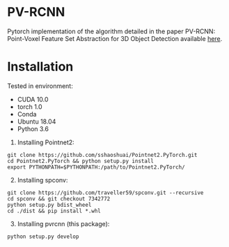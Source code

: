 # PV-RCNN

Pytorch implementation of the algorithm detailed in the
paper PV-RCNN: Point-Voxel Feature Set Abstraction for 3D Object Detection
available [here](https://arxiv.org/pdf/1912.13192).

# Installation
Tested in environment:
- CUDA 10.0
- torch 1.0
- Conda
- Ubuntu 18.04
- Python 3.6


1. Installing Pointnet2:
```
git clone https://github.com/sshaoshuai/Pointnet2.PyTorch.git
cd Pointnet2.PyTorch && python setup.py install
export PYTHONPATH=$PYTHONPATH:/path/to/Pointnet2.PyTorch/
```


2. Installing spconv:
```
git clone https://github.com/traveller59/spconv.git --recursive
cd spconv && git checkout 7342772
python setup.py bdist_wheel
cd ./dist && pip install *.whl
```


3. Installing pvrcnn (this package):
```
python setup.py develop
```
